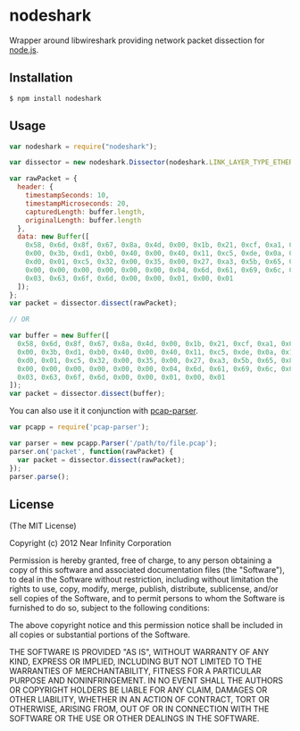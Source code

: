 # nodeshark

Wrapper around libwireshark providing network packet dissection for [node.js](http://nodejs.org/).

## Installation

    $ npm install nodeshark

## Usage

```javascript
var nodeshark = require("nodeshark");

var dissector = new nodeshark.Dissector(nodeshark.LINK_LAYER_TYPE_ETHERNET);

var rawPacket = {
  header: {
    timestampSeconds: 10,
    timestampMicroseconds: 20,
    capturedLength: buffer.length,
    originalLength: buffer.length
  },
  data: new Buffer([
    0x58, 0x6d, 0x8f, 0x67, 0x8a, 0x4d, 0x00, 0x1b, 0x21, 0xcf, 0xa1, 0x00, 0x08, 0x00, 0x45, 0x00,
    0x00, 0x3b, 0xd1, 0xb0, 0x40, 0x00, 0x40, 0x11, 0xc5, 0xde, 0x0a, 0x14, 0x08, 0x65, 0xc0, 0xa8,
    0xd0, 0x01, 0xc5, 0x32, 0x00, 0x35, 0x00, 0x27, 0xa3, 0x5b, 0x65, 0x89, 0x01, 0x00, 0x00, 0x01,
    0x00, 0x00, 0x00, 0x00, 0x00, 0x00, 0x04, 0x6d, 0x61, 0x69, 0x6c, 0x04, 0x6c, 0x69, 0x76, 0x65,
    0x03, 0x63, 0x6f, 0x6d, 0x00, 0x00, 0x01, 0x00, 0x01
  ]);
};
var packet = dissector.dissect(rawPacket);

// OR

var buffer = new Buffer([
  0x58, 0x6d, 0x8f, 0x67, 0x8a, 0x4d, 0x00, 0x1b, 0x21, 0xcf, 0xa1, 0x00, 0x08, 0x00, 0x45, 0x00,
  0x00, 0x3b, 0xd1, 0xb0, 0x40, 0x00, 0x40, 0x11, 0xc5, 0xde, 0x0a, 0x14, 0x08, 0x65, 0xc0, 0xa8,
  0xd0, 0x01, 0xc5, 0x32, 0x00, 0x35, 0x00, 0x27, 0xa3, 0x5b, 0x65, 0x89, 0x01, 0x00, 0x00, 0x01,
  0x00, 0x00, 0x00, 0x00, 0x00, 0x00, 0x04, 0x6d, 0x61, 0x69, 0x6c, 0x04, 0x6c, 0x69, 0x76, 0x65,
  0x03, 0x63, 0x6f, 0x6d, 0x00, 0x00, 0x01, 0x00, 0x01
]);
var packet = dissector.dissect(buffer);
```

You can also use it it conjunction with [pcap-parser](https://github.com/nearinfinity/node-pcap-parser).

```javascript
var pcapp = require('pcap-parser');

var parser = new pcapp.Parser('/path/to/file.pcap');
parser.on('packet', function(rawPacket) {
  var packet = dissector.dissect(rawPacket);
});
parser.parse();
```

## License

(The MIT License)

Copyright (c) 2012 Near Infinity Corporation

Permission is hereby granted, free of charge, to any person obtaining
a copy of this software and associated documentation files (the
"Software"), to deal in the Software without restriction, including
without limitation the rights to use, copy, modify, merge, publish,
distribute, sublicense, and/or sell copies of the Software, and to
permit persons to whom the Software is furnished to do so, subject to
the following conditions:

The above copyright notice and this permission notice shall be
included in all copies or substantial portions of the Software.

THE SOFTWARE IS PROVIDED "AS IS", WITHOUT WARRANTY OF ANY KIND,
EXPRESS OR IMPLIED, INCLUDING BUT NOT LIMITED TO THE WARRANTIES OF
MERCHANTABILITY, FITNESS FOR A PARTICULAR PURPOSE AND
NONINFRINGEMENT. IN NO EVENT SHALL THE AUTHORS OR COPYRIGHT HOLDERS BE
LIABLE FOR ANY CLAIM, DAMAGES OR OTHER LIABILITY, WHETHER IN AN ACTION
OF CONTRACT, TORT OR OTHERWISE, ARISING FROM, OUT OF OR IN CONNECTION
WITH THE SOFTWARE OR THE USE OR OTHER DEALINGS IN THE SOFTWARE.
